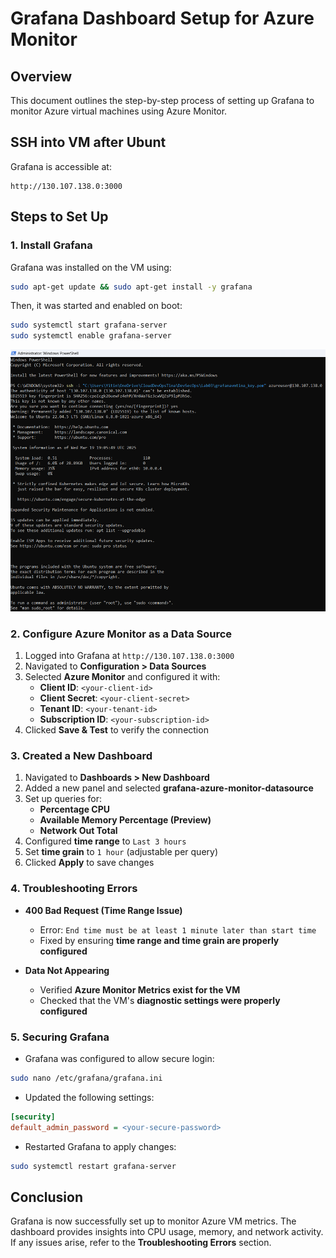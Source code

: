 # Grafana Dashboard Setup for Azure Monitor

## Overview
This document outlines the step-by-step process of setting up Grafana to monitor Azure virtual machines using Azure Monitor.

## SSH into VM after Ubunt
Grafana is accessible at:
```
http://130.107.138.0:3000
```

## Steps to Set Up

### 1. Install Grafana
Grafana was installed on the VM using:
```sh
sudo apt-get update && sudo apt-get install -y grafana
```
Then, it was started and enabled on boot:
```sh
sudo systemctl start grafana-server
sudo systemctl enable grafana-server
```
![SSH into VM](1a.png)

### 2. Configure Azure Monitor as a Data Source
1. Logged into Grafana at `http://130.107.138.0:3000`
2. Navigated to **Configuration > Data Sources**
3. Selected **Azure Monitor** and configured it with:
   - **Client ID**: `<your-client-id>`
   - **Client Secret**: `<your-client-secret>`
   - **Tenant ID**: `<your-tenant-id>`
   - **Subscription ID**: `<your-subscription-id>`
4. Clicked **Save & Test** to verify the connection

### 3. Created a New Dashboard
1. Navigated to **Dashboards > New Dashboard**
2. Added a new panel and selected **grafana-azure-monitor-datasource**
3. Set up queries for:
   - **Percentage CPU**
   - **Available Memory Percentage (Preview)**
   - **Network Out Total**
4. Configured **time range** to `Last 3 hours`
5. Set **time grain** to `1 hour` (adjustable per query)
6. Clicked **Apply** to save changes

### 4. Troubleshooting Errors
- **400 Bad Request (Time Range Issue)**
  - Error: `End time must be at least 1 minute later than start time`
  - Fixed by ensuring **time range and time grain are properly configured**

- **Data Not Appearing**
  - Verified **Azure Monitor Metrics exist for the VM**
  - Checked that the VM's **diagnostic settings were properly configured**

### 5. Securing Grafana
- Grafana was configured to allow secure login:
```sh
sudo nano /etc/grafana/grafana.ini
```
- Updated the following settings:
```ini
[security]
default_admin_password = <your-secure-password>
```
- Restarted Grafana to apply changes:
```sh
sudo systemctl restart grafana-server
```

## Conclusion
Grafana is now successfully set up to monitor Azure VM metrics. The dashboard provides insights into CPU usage, memory, and network activity. If any issues arise, refer to the **Troubleshooting Errors** section.
